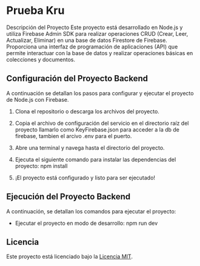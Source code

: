 # Prueba Kru

Descripción del Proyecto
Este proyecto está desarrollado en Node.js y utiliza Firebase Admin SDK para realizar operaciones CRUD (Crear, Leer, Actualizar, Eliminar) en una base de datos Firestore de Firebase. Proporciona una interfaz de programación de aplicaciones (API) que permite interactuar con la base de datos y realizar operaciones básicas en colecciones y documentos.

## Configuración del Proyecto Backend

A continuación se detallan los pasos para configurar y ejecutar el proyecto de Node.js con Firebase.
1. Clona el repositorio o descarga los archivos del proyecto.

2. Copia el archivo de configuración del servicio en el directorio raíz del proyecto llamarlo como KeyFirebase.json para acceder a la db de firebase, tambien el arcivo .env para el puerto.

3. Abre una terminal y navega hasta el directorio del proyecto.

4. Ejecuta el siguiente comando para instalar las dependencias del proyecto:
   npm install
 
5. ¡El proyecto está configurado y listo para ser ejecutado!

## Ejecución del Proyecto Backend

A continuación, se detallan los comandos para ejecutar el proyecto:

- Ejecutar el proyecto en modo de desarrollo:
  npm run dev
  
## Licencia

Este proyecto está licenciado bajo la [Licencia MIT](LICENSE).
